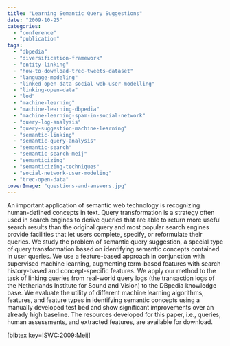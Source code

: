 ```yaml
---
title: "Learning Semantic Query Suggestions"
date: "2009-10-25"
categories:
  - "conference"
  - "publication"
tags:
  - "dbpedia"
  - "diversification-framework"
  - "entity-linking"
  - "how-to-download-trec-tweets-dataset"
  - "language-modeling"
  - "linked-open-data-social-web-user-modelling"
  - "linking-open-data"
  - "lod"
  - "machine-learning"
  - "machine-learning-dbpedia"
  - "machine-learning-spam-in-social-network"
  - "query-log-analysis"
  - "query-suggestion-machine-learning"
  - "semantic-linking"
  - "semantic-query-analysis"
  - "semantic-search"
  - "semantic-search-meij"
  - "semanticizing"
  - "semanticizing-techniques"
  - "social-network-user-modeling"
  - "trec-open-data"
coverImage: "questions-and-answers.jpg"
---
```


An important application of semantic web technology is recognizing human-defined concepts in text. Query transformation is a strategy often used in search engines to derive queries that are able to return more useful search results than the original query and most popular search engines provide facilities that let users complete, specify, or reformulate their queries. We study the problem of semantic query suggestion, a special type of query transformation based on identifying semantic concepts contained in user queries. We use a feature-based approach in conjunction with supervised machine learning, augmenting term-based features with search history-based and concept-specific features. We apply our method to the task of linking queries from real-world query logs (the transaction logs of the Netherlands Institute for Sound and Vision) to the DBpedia knowledge base. We evaluate the utility of different machine learning algorithms, features, and feature types in identifying semantic concepts using a manually developed test bed and show significant improvements over an already high baseline. The resources developed for this paper, i.e., queries, human assessments, and extracted features, are available for download.

\[bibtex key=ISWC:2009:Meij\]
